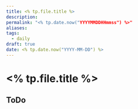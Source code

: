 ```yaml
---
title: <% tp.file.title %>
description: 
permalink: "<% tp.date.now("YYYYMMDDHHmmss") %>"
aliases: 
tags:
  - daily
draft: true
date: <% tp.date.now("YYYY-MM-DD") %>
---
```


# <% tp.file.title %>

## ToDo

## 